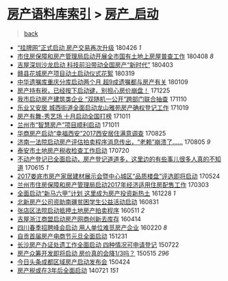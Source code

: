 [房产语料库索引](../../README.md)  > [房产_启动](房产_启动.md)
====
> [back](../README.md)

- [“挂牌网”正式启动 房产交易再次升级](http://jkwz.applinzi.com/ittc/7096324394609804295.html#%E2%80%9C%E6%8C%82%E7%89%8C%E7%BD%91%E2%80%9D%E6%AD%A3%E5%BC%8F%E5%90%AF%E5%8A%A8+%E6%88%BF%E4%BA%A7%E4%BA%A4%E6%98%93%E5%86%8D%E6%AC%A1%E5%8D%87%E7%BA%A7) 180426 *1* 
- [市住房保障和房产管理局启动开展全市国有土地上房屋普查工作](http://jkwz.applinzi.com/ittc/7089637458771969030.html#%E5%B8%82%E4%BD%8F%E6%88%BF%E4%BF%9D%E9%9A%9C%E5%92%8C%E6%88%BF%E4%BA%A7%E7%AE%A1%E7%90%86%E5%B1%80%E5%90%AF%E5%8A%A8%E5%BC%80%E5%B1%95%E5%85%A8%E5%B8%82%E5%9B%BD%E6%9C%89%E5%9C%9F%E5%9C%B0%E4%B8%8A%E6%88%BF%E5%B1%8B%E6%99%AE%E6%9F%A5%E5%B7%A5%E4%BD%9C) 180408 *8* 
- [吉屋深圳沙龙启动 科技前沿带动全国房产“新时代”](http://jkwz.applinzi.com/ittc/7087737705167586311.html#%E5%90%89%E5%B1%8B%E6%B7%B1%E5%9C%B3%E6%B2%99%E9%BE%99%E5%90%AF%E5%8A%A8+%E7%A7%91%E6%8A%80%E5%89%8D%E6%B2%BF%E5%B8%A6%E5%8A%A8%E5%85%A8%E5%9B%BD%E6%88%BF%E4%BA%A7%E2%80%9C%E6%96%B0%E6%97%B6%E4%BB%A3%E2%80%9D) 180403  
- [赣县花城房产项目动土启动仪式花絮](http://jkwz.applinzi.com/ittc/7082145225369977863.html#%E8%B5%A3%E5%8E%BF%E8%8A%B1%E5%9F%8E%E6%88%BF%E4%BA%A7%E9%A1%B9%E7%9B%AE%E5%8A%A8%E5%9C%9F%E5%90%AF%E5%8A%A8%E4%BB%AA%E5%BC%8F%E8%8A%B1%E7%B5%AE) 180319  
- [中华遗嘱库重庆分库启动两个月 超9成遗嘱都与房产有关](http://jkwz.applinzi.com/ittc/7056658299959641104.html#%E4%B8%AD%E5%8D%8E%E9%81%97%E5%98%B1%E5%BA%93%E9%87%8D%E5%BA%86%E5%88%86%E5%BA%93%E5%90%AF%E5%8A%A8%E4%B8%A4%E4%B8%AA%E6%9C%88+%E8%B6%859%E6%88%90%E9%81%97%E5%98%B1%E9%83%BD%E4%B8%8E%E6%88%BF%E4%BA%A7%E6%9C%89%E5%85%B3) 180109  
- [房产持有税，已经按下启动键，别担心房价崩盘！](http://jkwz.applinzi.com/ittc/7050936503260152849.html#%E6%88%BF%E4%BA%A7%E6%8C%81%E6%9C%89%E7%A8%8E%EF%BC%8C%E5%B7%B2%E7%BB%8F%E6%8C%89%E4%B8%8B%E5%90%AF%E5%8A%A8%E9%94%AE%EF%BC%8C%E5%88%AB%E6%8B%85%E5%BF%83%E6%88%BF%E4%BB%B7%E5%B4%A9%E7%9B%98%EF%BC%81) 171225  
- [我市启动房产建筑类企业 “双随机一公开”跨部门联合抽查](http://jkwz.applinzi.com/ittc/7034273614914913296.html#%E6%88%91%E5%B8%82%E5%90%AF%E5%8A%A8%E6%88%BF%E4%BA%A7%E5%BB%BA%E7%AD%91%E7%B1%BB%E4%BC%81%E4%B8%9A+%E2%80%9C%E5%8F%8C%E9%9A%8F%E6%9C%BA%E4%B8%80%E5%85%AC%E5%BC%80%E2%80%9D%E8%B7%A8%E9%83%A8%E9%97%A8%E8%81%94%E5%90%88%E6%8A%BD%E6%9F%A5) 171110  
- [乐业又安居 城西街道全面启动龙山雅苑房产确权登记工作](http://jkwz.applinzi.com/ittc/7026104794115212304.html#%E4%B9%90%E4%B8%9A%E5%8F%88%E5%AE%89%E5%B1%85+%E5%9F%8E%E8%A5%BF%E8%A1%97%E9%81%93%E5%85%A8%E9%9D%A2%E5%90%AF%E5%8A%A8%E9%BE%99%E5%B1%B1%E9%9B%85%E8%8B%91%E6%88%BF%E4%BA%A7%E7%A1%AE%E6%9D%83%E7%99%BB%E8%AE%B0%E5%B7%A5%E4%BD%9C) 171019  
- [房产有舞-秀艺场 十月启动全国打榜](http://jkwz.applinzi.com/ittc/7023245028711990289.html#%E6%88%BF%E4%BA%A7%E6%9C%89%E8%88%9E-%E7%A7%80%E8%89%BA%E5%9C%BA+%E5%8D%81%E6%9C%88%E5%90%AF%E5%8A%A8%E5%85%A8%E5%9B%BD%E6%89%93%E6%A6%9C) 171011  
- [兰州市“智慧房产”项目顺利启动](http://jkwz.applinzi.com/ittc/7023202370400568337.html#%E5%85%B0%E5%B7%9E%E5%B8%82%E2%80%9C%E6%99%BA%E6%85%A7%E6%88%BF%E4%BA%A7%E2%80%9D%E9%A1%B9%E7%9B%AE%E9%A1%BA%E5%88%A9%E5%90%AF%E5%8A%A8) 171011  
- [华商房产启动“幸福西安”2017西安居住满意调查](http://jkwz.applinzi.com/ittc/7005674343315801104.html#%E5%8D%8E%E5%95%86%E6%88%BF%E4%BA%A7%E5%90%AF%E5%8A%A8%E2%80%9C%E5%B9%B8%E7%A6%8F%E8%A5%BF%E5%AE%89%E2%80%9D2017%E8%A5%BF%E5%AE%89%E5%B1%85%E4%BD%8F%E6%BB%A1%E6%84%8F%E8%B0%83%E6%9F%A5) 170825  
- [济南一法院启动房产评估拍卖程序消息传出，“老赖”崩溃了……](http://jkwz.applinzi.com/ittc/6998333257442395152.html#%E6%B5%8E%E5%8D%97%E4%B8%80%E6%B3%95%E9%99%A2%E5%90%AF%E5%8A%A8%E6%88%BF%E4%BA%A7%E8%AF%84%E4%BC%B0%E6%8B%8D%E5%8D%96%E7%A8%8B%E5%BA%8F%E6%B6%88%E6%81%AF%E4%BC%A0%E5%87%BA%EF%BC%8C%E2%80%9C%E8%80%81%E8%B5%96%E2%80%9D%E5%B4%A9%E6%BA%83%E4%BA%86%E2%80%A6%E2%80%A6) 170805 *9* 
- [泰安市土地房产税收检查工作启动](http://jkwz.applinzi.com/ittc/6992436450732540945.html#%E6%B3%B0%E5%AE%89%E5%B8%82%E5%9C%9F%E5%9C%B0%E6%88%BF%E4%BA%A7%E7%A8%8E%E6%94%B6%E6%A3%80%E6%9F%A5%E5%B7%A5%E4%BD%9C%E5%90%AF%E5%8A%A8) 170720  
- [不动产登记已全面启动，房产登记道道多，这里边的有些事儿很多人真的不知道](http://jkwz.applinzi.com/ittc/6979526728484389893.html#%E4%B8%8D%E5%8A%A8%E4%BA%A7%E7%99%BB%E8%AE%B0%E5%B7%B2%E5%85%A8%E9%9D%A2%E5%90%AF%E5%8A%A8%EF%BC%8C%E6%88%BF%E4%BA%A7%E7%99%BB%E8%AE%B0%E9%81%93%E9%81%93%E5%A4%9A%EF%BC%8C%E8%BF%99%E9%87%8C%E8%BE%B9%E7%9A%84%E6%9C%89%E4%BA%9B%E4%BA%8B%E5%84%BF%E5%BE%88%E5%A4%9A%E4%BA%BA%E7%9C%9F%E7%9A%84%E4%B8%8D%E7%9F%A5%E9%81%93) 170615 *1* 
- [2017娄底市房产家居建材展示会暨中心城区“品质楼盘”评选即将启动](http://jkwz.applinzi.com/ittc/6971248674079245316.html#2017%E5%A8%84%E5%BA%95%E5%B8%82%E6%88%BF%E4%BA%A7%E5%AE%B6%E5%B1%85%E5%BB%BA%E6%9D%90%E5%B1%95%E7%A4%BA%E4%BC%9A%E6%9A%A8%E4%B8%AD%E5%BF%83%E5%9F%8E%E5%8C%BA%E2%80%9C%E5%93%81%E8%B4%A8%E6%A5%BC%E7%9B%98%E2%80%9D%E8%AF%84%E9%80%89%E5%8D%B3%E5%B0%86%E5%90%AF%E5%8A%A8) 170524  
- [兰州市住房保障和房产管理局启动2017年经济适用住房配售工作](http://jkwz.applinzi.com/ittc/6940838086987744260.html#%E5%85%B0%E5%B7%9E%E5%B8%82%E4%BD%8F%E6%88%BF%E4%BF%9D%E9%9A%9C%E5%92%8C%E6%88%BF%E4%BA%A7%E7%AE%A1%E7%90%86%E5%B1%80%E5%90%AF%E5%8A%A82017%E5%B9%B4%E7%BB%8F%E6%B5%8E%E9%80%82%E7%94%A8%E4%BD%8F%E6%88%BF%E9%85%8D%E5%94%AE%E5%B7%A5%E4%BD%9C) 170303  
- [全面启动“新马六甲”计划 这里成为房产投资新热土](http://jkwz.applinzi.com/ittc/6916829977432818692.html#%E5%85%A8%E9%9D%A2%E5%90%AF%E5%8A%A8%E2%80%9C%E6%96%B0%E9%A9%AC%E5%85%AD%E7%94%B2%E2%80%9D%E8%AE%A1%E5%88%92+%E8%BF%99%E9%87%8C%E6%88%90%E4%B8%BA%E6%88%BF%E4%BA%A7%E6%8A%95%E8%B5%84%E6%96%B0%E7%83%AD%E5%9C%9F) 161228 *1* 
- [北新房产公司资助南疆贫困学生公益活动启动](http://jkwz.applinzi.com/ittc/6872585769054635013.html#%E5%8C%97%E6%96%B0%E6%88%BF%E4%BA%A7%E5%85%AC%E5%8F%B8%E8%B5%84%E5%8A%A9%E5%8D%97%E7%96%86%E8%B4%AB%E5%9B%B0%E5%AD%A6%E7%94%9F%E5%85%AC%E7%9B%8A%E6%B4%BB%E5%8A%A8%E5%90%AF%E5%8A%A8) 160831  
- [张店区法院启动抵押土地房产拍卖程序](http://jkwz.applinzi.com/ittc/6830888366635484165.html#%E5%BC%A0%E5%BA%97%E5%8C%BA%E6%B3%95%E9%99%A2%E5%90%AF%E5%8A%A8%E6%8A%B5%E6%8A%BC%E5%9C%9F%E5%9C%B0%E6%88%BF%E4%BA%A7%E6%8B%8D%E5%8D%96%E7%A8%8B%E5%BA%8F) 160511 *2* 
- [吉屋浙江商盟启动房产网商创新去库存](http://jkwz.applinzi.com/ittc/6820933413536007172.html#%E5%90%89%E5%B1%8B%E6%B5%99%E6%B1%9F%E5%95%86%E7%9B%9F%E5%90%AF%E5%8A%A8%E6%88%BF%E4%BA%A7%E7%BD%91%E5%95%86%E5%88%9B%E6%96%B0%E5%8E%BB%E5%BA%93%E5%AD%98) 160414  
- [四川春季招聘峰会启动 用人单位难觅房产企业](http://jkwz.applinzi.com/ittc/6800899203614114820.html#%E5%9B%9B%E5%B7%9D%E6%98%A5%E5%AD%A3%E6%8B%9B%E8%81%98%E5%B3%B0%E4%BC%9A%E5%90%AF%E5%8A%A8+%E7%94%A8%E4%BA%BA%E5%8D%95%E4%BD%8D%E9%9A%BE%E8%A7%85%E6%88%BF%E4%BA%A7%E4%BC%81%E4%B8%9A) 160220 *8* 
- [自贡首届房产电商节元旦全面启动](http://jkwz.applinzi.com/ittc/6781886045515940868.html#%E8%87%AA%E8%B4%A1%E9%A6%96%E5%B1%8A%E6%88%BF%E4%BA%A7%E7%94%B5%E5%95%86%E8%8A%82%E5%85%83%E6%97%A6%E5%85%A8%E9%9D%A2%E5%90%AF%E5%8A%A8) 151231  
- [长沙房产办证处遗工作全面启动 四种情况可申请登记](http://jkwz.applinzi.com/ittc/547650614976468635.html#%E9%95%BF%E6%B2%99%E6%88%BF%E4%BA%A7%E5%8A%9E%E8%AF%81%E5%A4%84%E9%81%97%E5%B7%A5%E4%BD%9C%E5%85%A8%E9%9D%A2%E5%90%AF%E5%8A%A8+%E5%9B%9B%E7%A7%8D%E6%83%85%E5%86%B5%E5%8F%AF%E7%94%B3%E8%AF%B7%E7%99%BB%E8%AE%B0) 150722  
- [房产众筹开发即将启动 房价真的会降1/3吗？](http://jkwz.applinzi.com/ittc/547650611414260978.html#%E6%88%BF%E4%BA%A7%E4%BC%97%E7%AD%B9%E5%BC%80%E5%8F%91%E5%8D%B3%E5%B0%86%E5%90%AF%E5%8A%A8+%E6%88%BF%E4%BB%B7%E7%9C%9F%E7%9A%84%E4%BC%9A%E9%99%8D1%2F3%E5%90%97%EF%BC%9F) 150515 *296* 
- [今日头条成都区域房产启动发布会](http://jkwz.applinzi.com/ittc/547650611406553042.html#%E4%BB%8A%E6%97%A5%E5%A4%B4%E6%9D%A1%E6%88%90%E9%83%BD%E5%8C%BA%E5%9F%9F%E6%88%BF%E4%BA%A7%E5%90%AF%E5%8A%A8%E5%8F%91%E5%B8%83%E4%BC%9A) 150424  
- [房产税或在3年后全面启动](http://jkwz.applinzi.com/ittc/547650611367637103.html#%E6%88%BF%E4%BA%A7%E7%A8%8E%E6%88%96%E5%9C%A83%E5%B9%B4%E5%90%8E%E5%85%A8%E9%9D%A2%E5%90%AF%E5%8A%A8) 140721 *151* 

